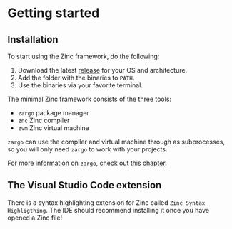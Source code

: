 # Getting started

## Installation

To start using the Zinc framework, do the following:

1. Download the latest [release](https://github.com/matter-labs/zinc/releases) for your OS and architecture.
2. Add the folder with the binaries to `PATH`.
3. Use the binaries via your favorite terminal.

The minimal Zinc framework consists of the three tools:

- `zargo` package manager
- `znc` Zinc compiler
- `zvm` Zinc virtual machine

`zargo` can use the compiler and virtual machine through as subprocesses,
so you will only need `zargo` to work with your projects.

For more information on `zargo`, check out this [chapter](../09-zargo/00-overview.md).

## The Visual Studio Code extension

There is a syntax highlighting extension for Zinc called `Zinc Syntax Highligthing`.
The IDE should recommend installing it once you have opened a Zinc file!
